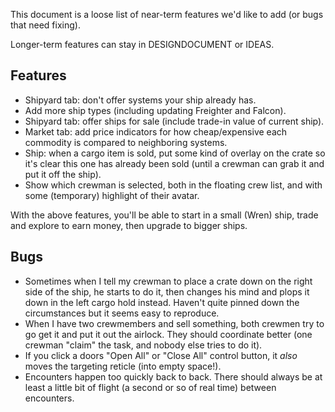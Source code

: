 This document is a loose list of near-term features we'd like to add (or bugs that need fixing).

Longer-term features can stay in DESIGNDOCUMENT or IDEAS.

## Features

- Shipyard tab: don't offer systems your ship already has.
- Add more ship types (including updating Freighter and Falcon).
- Shipyard tab: offer ships for sale (include trade-in value of current ship).
- Market tab: add price indicators for how cheap/expensive each commodity is compared to neighboring systems.
- Ship: when a cargo item is sold, put some kind of overlay on the crate so it's clear this one has already been sold (until a crewman can grab it and put it off the ship).
- Show which crewman is selected, both in the floating crew list, and with some (temporary) highlight of their avatar.
 
With the above features, you'll be able to start in a small (Wren) ship, trade and explore to earn money, then upgrade to bigger ships.



## Bugs

- Sometimes when I tell my crewman to place a crate down on the right side of the ship, he starts to do it, then changes his mind and plops it down in the left cargo hold instead.  Haven't quite pinned down the circumstances but it seems easy to reproduce.
- When I have two crewmembers and sell something, both crewmen try to go get it and put it out the airlock.  They should coordinate better (one crewman "claim" the task, and nobody else tries to do it).
- If you click a doors "Open All" or "Close All" control button, it _also_ moves the targeting reticle (into empty space!).
- Encounters happen too quickly back to back.  There should always be at least a little bit of flight (a second or so of real time) between encounters.
